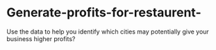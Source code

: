 # Generate-profits-for-restaurent-
 Use the data to help you identify which cities may potentially give your business higher profits?
